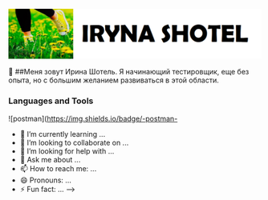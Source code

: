 ![Header](https://github.com/Irlama/Irlama/blob/main/assets/1.png)

🔭 ##Меня зовут Ирина Шотель. Я начинающий тестировщик, еще без опыта, но с большим желанием развиваться в этой области.

### Languages and Tools

![postman](https://img.shields.io/badge/-postman-<COLOR>
- 🌱 I’m currently learning ...
- 👯 I’m looking to collaborate on ...
- 🤔 I’m looking for help with ...
- 💬 Ask me about ...
- 📫 How to reach me: ...
- 😄 Pronouns: ...
- ⚡ Fun fact: ...
-->
